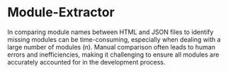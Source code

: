# Module-Extractor
In comparing module names between HTML and JSON files to identify missing modules can be time-consuming, especially when dealing with a large number of modules (n). Manual comparison often leads to human errors and inefficiencies, making it challenging to ensure all modules are accurately accounted for in the development process.
